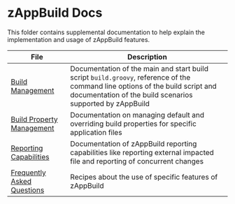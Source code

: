 # zAppBuild Docs

This folder contains supplemental documentation to help explain the implementation and usage of zAppBuild features.

|File|Description|
|-|-|
|[Build Management](BUILD.md)|Documentation of the main and start build script `build.groovy`, reference of the command line options of the build script and documentation of the build scenarios supported by zAppBuild |
|[Build Property Management](FilePropertyManagement.md)|Documentation on managing default and overriding build properties for specific application files|
|[Reporting Capabilities](REPORTS.md)|Documentation of zAppBuild reporting capabilities like reporting external impacted file and reporting of concurrent changes|
|[Frequently Asked Questions](HOWTOS.md)|Recipes about the use of specific features of zAppBuild|
